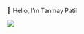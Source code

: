  👋 Hello, I’m Tanmay Patil


<!---
TanmayPatil105/TanmayPatil105 is a ✨ special ✨ repository because its `README.md` (this file) appears on your GitHub profile.
You can click the Preview link to take a look at your changes.
--->
<img src="https://github-readme-stats.vercel.app/api?username=TanmayPatil105&&show_icons=true&title_color=fca311&icon_color=bb2acf&text_color=f4b41a&bg_color=14213d">



